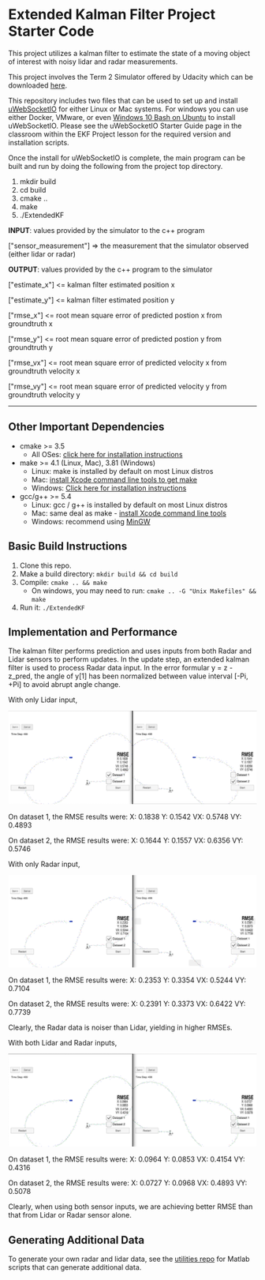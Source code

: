# Extended Kalman Filter Project Starter Code

This project utilizes a kalman filter to estimate the state of a moving object of interest with noisy lidar and radar measurements. 

This project involves the Term 2 Simulator offered by Udacity which can be downloaded [here](https://github.com/udacity/self-driving-car-sim/releases).

This repository includes two files that can be used to set up and install [uWebSocketIO](https://github.com/uWebSockets/uWebSockets) for either Linux or Mac systems. For windows you can use either Docker, VMware, or even [Windows 10 Bash on Ubuntu](https://www.howtogeek.com/249966/how-to-install-and-use-the-linux-bash-shell-on-windows-10/) to install uWebSocketIO. Please see the uWebSocketIO Starter Guide page in the classroom within the EKF Project lesson for the required version and installation scripts.



[//]: # (Image References)

[image1]: ./output/lidar_only.png "EKF with Lidar Only"
[image2]: ./output/radar_only.png "EKF with Radar Only"
[image3]: ./output/lidar_radar_combined.png "EKF with Lidar and Radar"





Once the install for uWebSocketIO is complete, the main program can be built and run by doing the following from the project top directory.

1. mkdir build
2. cd build
3. cmake ..
4. make
5. ./ExtendedKF

**INPUT**: values provided by the simulator to the c++ program

["sensor_measurement"] => the measurement that the simulator observed (either lidar or radar)


**OUTPUT**: values provided by the c++ program to the simulator

["estimate_x"] <= kalman filter estimated position x

["estimate_y"] <= kalman filter estimated position y

["rmse_x"] <= root mean square error of predicted postion x from groundtruth x

["rmse_y"] <= root mean square error of predicted postion y from groundtruth y

["rmse_vx"] <= root mean square error of predicted velocity x from groundtruth velocity x

["rmse_vy"] <= root mean square error of predicted velocity y from groundtruth velocity y

---

## Other Important Dependencies

* cmake >= 3.5
  * All OSes: [click here for installation instructions](https://cmake.org/install/)
* make >= 4.1 (Linux, Mac), 3.81 (Windows)
  * Linux: make is installed by default on most Linux distros
  * Mac: [install Xcode command line tools to get make](https://developer.apple.com/xcode/features/)
  * Windows: [Click here for installation instructions](http://gnuwin32.sourceforge.net/packages/make.htm)
* gcc/g++ >= 5.4
  * Linux: gcc / g++ is installed by default on most Linux distros
  * Mac: same deal as make - [install Xcode command line tools](https://developer.apple.com/xcode/features/)
  * Windows: recommend using [MinGW](http://www.mingw.org/)

## Basic Build Instructions

1. Clone this repo.
2. Make a build directory: `mkdir build && cd build`
3. Compile: `cmake .. && make` 
   * On windows, you may need to run: `cmake .. -G "Unix Makefiles" && make`
4. Run it: `./ExtendedKF `


## Implementation and Performance 

The kalman filter performs prediction and uses inputs from both Radar and Lidar sensors to perform updates. In the update step, an extended kalman filter is used to process Radar data input. In the error formular y = z - z_pred, the angle of y[1] has been normalized between value interval [-Pi, +Pi] to avoid abrupt angle change. 

With only Lidar input, 

![alt text][image1]

On dataset 1, the RMSE results were:
X: 0.1838
Y: 0.1542
VX: 0.5748
VY: 0.4893

On dataset 2, the RMSE results were:
X: 0.1644
Y: 0.1557
VX: 0.6356
VY: 0.5746



With only Radar input, 

![alt text][image2]

On dataset 1, the RMSE results were:
X: 0.2353
Y: 0.3354
VX: 0.5244
VY: 0.7104

On dataset 2, the RMSE results were:
X: 0.2391
Y: 0.3373
VX: 0.6422
VY: 0.7739

Clearly, the Radar data is noiser than Lidar, yielding in higher RMSEs.



With both Lidar and Radar inputs, 

![alt text][image3]

On dataset 1, the RMSE results were:
X: 0.0964
Y: 0.0853
VX: 0.4154
VY: 0.4316

On dataset 2, the RMSE results were:
X: 0.0727
Y: 0.0968
VX: 0.4893
VY: 0.5078

Clearly, when using both sensor inputs, we are achieving better RMSE than that from Lidar or Radar sensor alone. 


## Generating Additional Data

To generate your own radar and lidar data, see the
[utilities repo](https://github.com/udacity/CarND-Mercedes-SF-Utilities) for
Matlab scripts that can generate additional data.